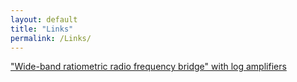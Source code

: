 ```yaml
---
layout: default
title: "Links"
permalink: /Links/
---
```


["Wide-band ratiometric radio frequency bridge" with log amplifiers](https://patents.google.com/patent/US6486679B1/en)
